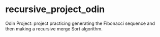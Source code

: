 # recursive_project_odin
Odin Project: project practicing generating the Fibonacci sequence and then making a recursive merge Sort algorithm. 
